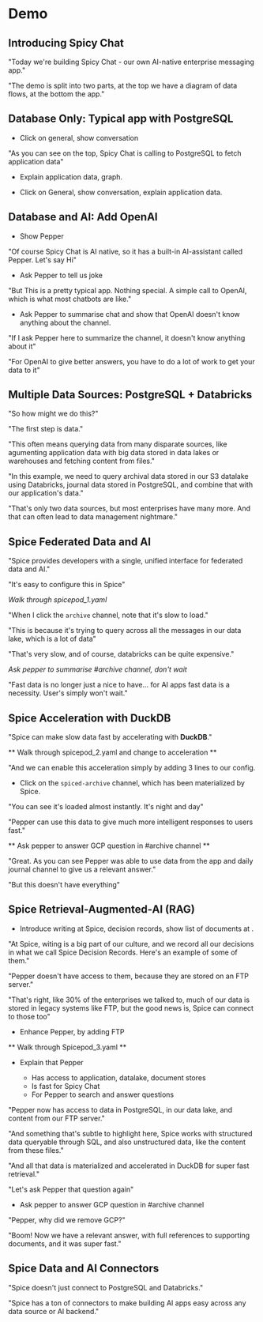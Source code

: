 # Demo

## Introducing Spicy Chat

"Today we're building Spicy Chat - our own AI-native enterprise messaging app."

"The demo is split into two parts, at the top we have a diagram of data flows, at the bottom the app."

## Database Only: Typical app with PostgreSQL

- Click on general, show conversation

"As you can see on the top, Spicy Chat is calling to PostgreSQL to fetch application data"

- Explain application data, graph.

- Click on General, show conversation, explain application data.

## Database and AI: Add OpenAI

- Show Pepper

"Of course Spicy Chat is AI native, so it has a built-in AI-assistant called Pepper. Let's say Hi"

- Ask Pepper to tell us joke

"But This is a pretty typical app. Nothing special. A simple call to OpenAI, which is what most chatbots are like."

- Ask Pepper to summarise chat and show that OpenAI doesn't know anything about the channel.

"If I ask Pepper here to summarize the channel, it doesn't know anything about it"

"For OpenAI to give better answers, you have to do a lot of work to get your data to it"

## Multiple Data Sources: PostgreSQL + Databricks

"So how might we do this?"

"The first step is data."

"This often means querying data from many disparate sources, like agumenting application data with big data stored in data lakes or warehouses and fetching content from files."

"In this example, we need to query archival data stored in our S3 datalake using Databricks, journal data stored in PostgreSQL, and combine that with our application's data."

"That's only two data sources, but most enterprises have many more. And that can often lead to data management nightmare."

## Spice Federated Data and AI

"Spice provides developers with a single, unified interface for federated data and AI."

"It's easy to configure this in Spice"

_Walk through spicepod_1.yaml_

"When I click the `archive` channel, note that it's slow to load."

"This is because it's trying to query across all the messages in our data lake, which is a lot of data"

"That's very slow, and of course, databricks can be quite expensive."

_Ask pepper to summarise #archive channel, don't wait_

"Fast data is no longer just a nice to have... for AI apps fast data is a necessity. User's simply won't wait."

<!-- [Spicepod One](./spicepod_1.yaml) -->

## Spice Acceleration with DuckDB

"Spice can make slow data fast by accelerating with **DuckDB**."

** Walk through spicepod_2.yaml and change to acceleration **

"And we can enable this acceleration simply by adding 3 lines to our config.

- Click on the `spiced-archive` channel, which has been materialized by Spice.

"You can see it's loaded almost instantly. It's night and day"

"Pepper can use this data to give much more intelligent responses to users fast."

** Ask pepper to answer GCP question in #archive channel **

"Great. As you can see Pepper was able to use data from the app and daily journal channel to give us a relevant answer."

"But this doesn't have everything"

<!-- [Spicepod Two](./spicepod_2.yaml) -->

## Spice Retrieval-Augmented-AI (RAG)

- Introduce writing at Spice, decision records, show list of documents at []().

"At Spice, witing is a big part of our culture, and we record all our decisions in what we call Spice Decision Records. Here's an example of some of them."

"Pepper doesn't have access to them, because they are stored on an FTP server."

"That's right, like 30% of the enterprises we talked to, much of our data is stored in legacy systems like FTP, but the good news is, Spice can connect to those too"

- Enhance Pepper, by adding FTP

** Walk through Spicepod_3.yaml **

- Explain that Pepper

  - Has access to application, datalake, document stores
  - Is fast for Spicy Chat
  - For Pepper to search and answer questions

"Pepper now has access to data in PostgreSQL, in our data lake, and content from our FTP server."

"And something that's subtle to highlight here, Spice works with structured data queryable through SQL, and also unstructured data, like the content from these files."

"And all that data is materialized and accelerated in DuckDB for super fast retrieval."

"Let's ask Pepper that question again"

- Ask pepper to answer GCP question in #archive channel

"Pepper, why did we remove GCP?"

"Boom! Now we have a relevant answer, with full references to supporting documents, and it was super fast."

<!-- [Spicepod Three](./spicepod_3.yaml) -->

## Spice Data and AI Connectors

"Spice doesn't just connect to PostgreSQL and Databricks."

"Spice has a ton of connectors to make building AI apps easy across any data source or AI backend."
